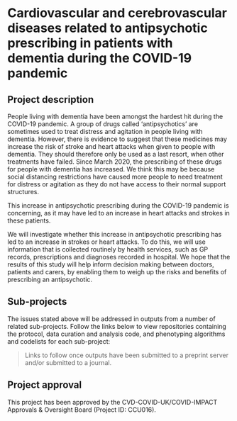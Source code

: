 # Cardiovascular and cerebrovascular diseases related to antipsychotic prescribing in patients with dementia during the COVID-19 pandemic

## Project description

People living with dementia have been amongst the hardest hit during the COVID-19 pandemic. A group of drugs called ‘antipsychotics’ are sometimes used to treat distress and agitation in people living with dementia. However, there is evidence to suggest that these medicines may increase the risk of stroke and heart attacks when given to people with dementia. They should therefore only be used as a last resort, when other treatments have failed. Since March 2020, the prescribing of these drugs for people with dementia has increased. We think this may be because social distancing restrictions have caused more people to need treatment for distress or agitation as they do not have access to their normal support structures.

This increase in antipsychotic prescribing during the COVID-19 pandemic is concerning, as it may have led to an increase in heart attacks and strokes in these patients.

We will investigate whether this increase in antipsychotic prescribing has led to an increase in strokes or heart attacks. To do this, we will use information that is collected routinely by health services, such as GP records, prescriptions and diagnoses recorded in hospital. We hope that the results of this study will help inform decision making between doctors, patients and carers, by enabling them to weigh up the risks and benefits of prescribing an antipsychotic.

## Sub-projects

The issues stated above will be addressed in outputs from a number of related sub-projects.  Follow the links below to view repositories containing the protocol, data curation and analysis code, and phenotyping algorithms and codelists for each sub-project:

> Links to follow once outputs have been submitted to a preprint server and/or submitted to a journal.

## Project approval

This project has been approved by the CVD-COVID-UK/COVID-IMPACT Approvals & Oversight Board (Project ID: CCU016).
